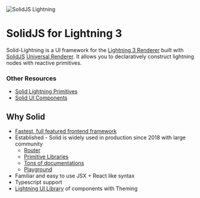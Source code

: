 <p>
  <img src="https://assets.solidjs.com/banner?project=Library&type=solid-lightning" alt="SolidJS Lightning" />
</p>

# SolidJS for Lightning 3

Solid-Lightning is a UI framework for the [Lightning 3 Renderer](https://github.com/lightning-js/renderer) built with [SolidJS](https://www.solidjs.com/) [Universal Renderer](https://github.com/solidjs/solid/releases/tag/v1.2.0). It allows you to declaratively construct lightning nodes with reactive primitives.

### Other Resources

- [Solid Lightning Primitives](https://github.com/lightning-js/solid-primitives)
- [Solid UI Components](https://github.com/lightning-js/ui-components)

## Why Solid

- [Fastest, full featured frontend framework](https://dev.to/ryansolid/introducing-the-solidjs-ui-library-4mck)
- Established - Solid is widely used in production since 2018 with large community
  - [Router](https://github.com/solidjs/solid-router)
  - [Primitive Libraries](https://github.com/solidjs-community/solid-primitives)
  - [Tons of documentations](https://docs.solidjs.com/)
  - [Playground](https://playground.solidjs.com/)
- Familiar and easy to use JSX + React like syntax
- Typescript support
- [Lightning UI Library](https://github.com/lightning-js/ui-components) of components with Theming